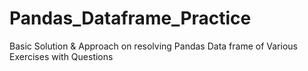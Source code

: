 # Pandas_Dataframe_Practice
Basic Solution &amp; Approach on resolving Pandas Data frame  of Various Exercises with Questions
